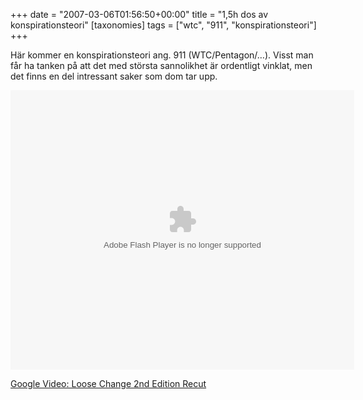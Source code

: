 +++
date = "2007-03-06T01:56:50+00:00"
title = "1,5h dos av konspirationsteori"
[taxonomies]
tags = ["wtc", "911", "konspirationsteori"]
+++

Här kommer en konspirationsteori ang. 911 (WTC/Pentagon/&#8230;). Visst man får ha tanken på att det med största sannolikhet är ordentligt vinklat, men det finns en del intressant saker som dom tar upp.

<embed style="width:550px; height:447px;" id="VideoPlayback" type="application/x-shockwave-flash" src="http://video.google.com/googleplayer.swf?docId=7866929448192753501&#038;hl=en" flashvars="">
</embed>

[Google Video: Loose Change 2nd Edition Recut][1]



<small></small>

 [1]: http://video.google.com/videoplay?docid=7866929448192753501
